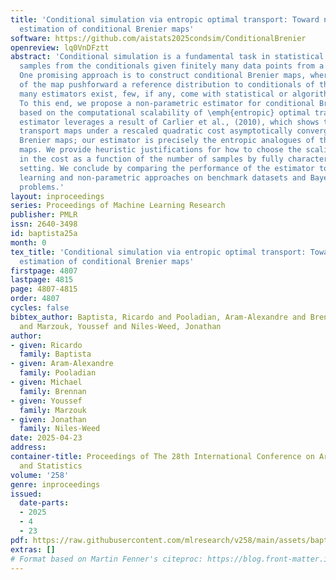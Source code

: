 ```yaml
---
title: 'Conditional simulation via entropic optimal transport: Toward non-parametric
  estimation of conditional Brenier maps'
software: https://github.com/aistats2025condsim/ConditionalBrenier
openreview: lq0VnDFztt
abstract: 'Conditional simulation is a fundamental task in statistical modeling: Generate
  samples from the conditionals given finitely many data points from a joint distribution.
  One promising approach is to construct conditional Brenier maps, where the components
  of the map pushforward a reference distribution to conditionals of the target. While
  many estimators exist, few, if any, come with statistical or algorithmic guarantees.
  To this end, we propose a non-parametric estimator for conditional Brenier maps
  based on the computational scalability of \emph{entropic} optimal transport. Our
  estimator leverages a result of Carlier et al., (2010), which shows that optimal
  transport maps under a rescaled quadratic cost asymptotically converge to conditional
  Brenier maps; our estimator is precisely the entropic analogues of these converging
  maps. We provide heuristic justifications for how to choose the scaling parameter
  in the cost as a function of the number of samples by fully characterizing the Gaussian
  setting. We conclude by comparing the performance of the estimator to other machine
  learning and non-parametric approaches on benchmark datasets and Bayesian inference
  problems.'
layout: inproceedings
series: Proceedings of Machine Learning Research
publisher: PMLR
issn: 2640-3498
id: baptista25a
month: 0
tex_title: 'Conditional simulation via entropic optimal transport: Toward non-parametric
  estimation of conditional Brenier maps'
firstpage: 4807
lastpage: 4815
page: 4807-4815
order: 4807
cycles: false
bibtex_author: Baptista, Ricardo and Pooladian, Aram-Alexandre and Brennan, Michael
  and Marzouk, Youssef and Niles-Weed, Jonathan
author:
- given: Ricardo
  family: Baptista
- given: Aram-Alexandre
  family: Pooladian
- given: Michael
  family: Brennan
- given: Youssef
  family: Marzouk
- given: Jonathan
  family: Niles-Weed
date: 2025-04-23
address:
container-title: Proceedings of The 28th International Conference on Artificial Intelligence
  and Statistics
volume: '258'
genre: inproceedings
issued:
  date-parts:
  - 2025
  - 4
  - 23
pdf: https://raw.githubusercontent.com/mlresearch/v258/main/assets/baptista25a/baptista25a.pdf
extras: []
# Format based on Martin Fenner's citeproc: https://blog.front-matter.io/posts/citeproc-yaml-for-bibliographies/
---
```

